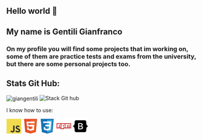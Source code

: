 ## Hello world 👋


## My name is Gentili Gianfranco

### On my profile you will find some projects that im working on, some of them are practice tests and exams from the university, but there are some personal projects too.



## Stats Git Hub:
<img align="center" src="https://github-readme-stats.vercel.app/api/top-langs?username=giangentili&show_icons=true&locale=en&layout=compact&theme=blue-green" alt="giangentili" />

<img alt="Stack Git hub" src="https://github-readme-stats.vercel.app/api?username=giangentili&theme=blue-green"/> 


I know how to use:
<p align="left">
  <img src="https://github.com/devicons/devicon/blob/master/icons/javascript/javascript-original.svg" width="40px" height="40px"/>
  <img src="https://github.com/devicons/devicon/blob/master/icons/html5/html5-original.svg" width="40px" height="40px"/>
  <img src="https://github.com/devicons/devicon/blob/master/icons/css3/css3-original.svg" width="40px" height="40px"/>
  <img src="https://github.com/devicons/devicon/blob/master/icons/npm/npm-original-wordmark.svg" width="40px" height="40px"/>
    <img src="https://raw.githubusercontent.com/devicons/devicon/7a4ca8aa871d6dca81691e018d31eed89cb70a76/icons/bootstrap/bootstrap-plain.svg" width="40px" height="40px"/> 
</p>

